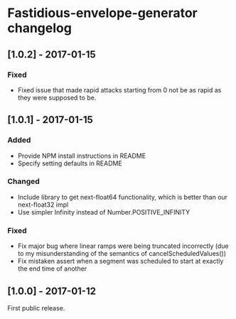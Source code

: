 # Fastidious-envelope-generator changelog

## [1.0.2] - 2017-01-15
### Fixed
- Fixed issue that made rapid attacks starting from 0 not be as rapid as they were supposed to be.

## [1.0.1] - 2017-01-15
### Added
- Provide NPM install instructions in README
- Specify setting defaults in README

### Changed
- Include library to get next-float64 functionality, which is better than our next-float32 impl
- Use simpler Infinity instead of Number.POSITIVE_INFINITY

### Fixed
- Fix major bug where linear ramps were being truncated incorrectly (due to my misunderstanding of the semantics of cancelScheduledValues())
- Fix mistaken assert when a segment was scheduled to start at exactly the end time of another

## [1.0.0] - 2017-01-12
First public release.
